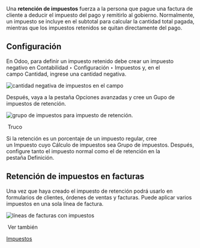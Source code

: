 Una **retención de impuestos** fuerza a la persona que pague una factura de cliente a deducir el impuesto del pago y remitirlo al gobierno. Normalmente, un impuesto se incluye en el subtotal para calcular la cantidad total pagada, mientras que los impuestos retenidos se quitan directamente del pago.

## Configuración[](https://www.odoo.com/documentation/17.0/es/applications/finance/accounting/taxes/retention.html#configuration "Enlazar permanentemente con este título")

En Odoo, para definir un impuesto retenido debe crear un impuesto negativo en Contabilidad ‣ Configuración ‣ Impuestos y, en el campo Cantidad, ingrese una cantidad negativa.

![cantidad negativa de impuestos en el campo](https://www.odoo.com/documentation/17.0/es/_images/negative-amount.png)

Después, vaya a la pestaña Opciones avanzadas y cree un Gupo de impuestos de retención.

![grupo de impuestos para impuesto de retención.](https://www.odoo.com/documentation/17.0/es/_images/tax-group.png)

 Truco

Si la retención es un porcentaje de un impuesto regular, cree un Impuesto cuyo Cálculo de impuestos sea Grupo de impuestos. Después, configure tanto el impuesto normal como el de retención en la pestaña Definición.

## Retención de impuestos en facturas[](https://www.odoo.com/documentation/17.0/es/applications/finance/accounting/taxes/retention.html#retention-taxes-on-invoices "Enlazar permanentemente con este título")

Una vez que haya creado el impuesto de retención podrá usarlo en formularios de clientes, órdenes de ventas y facturas. Puede aplicar varios impuestos en una sola línea de factura.

![líneas de facturas con impuestos](https://www.odoo.com/documentation/17.0/es/_images/invoice-tax.png)

 Ver también

[Impuestos](https://www.odoo.com/documentation/17.0/es/applications/finance/accounting/taxes.html)